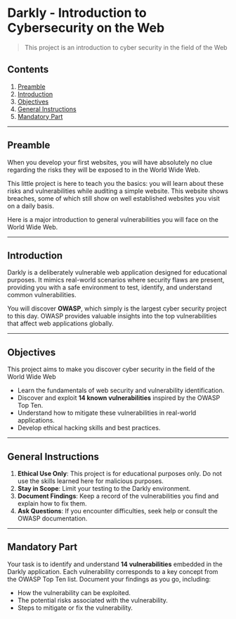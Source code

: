 # Darkly - Introduction to Cybersecurity on the Web

> This project is an introduction to cyber security in the field of the Web

## Contents

1. [Preamble](#preamble)
2. [Introduction](#introduction)
3. [Objectives](#objectives)
4. [General Instructions](#general-instructions)
5. [Mandatory Part](#mandatory-part)

---

## Preamble

When you develop your first websites, you will have absolutely no clue regarding the risks
they will be exposed to in the World Wide Web.

This little project is here to teach you the basics: you will learn about these risks
and vulnerabilities while auditing a simple website. This website shows breaches, some
of which still show on well established websites you visit on a daily basis.

Here is a major introduction to general vulnerabilities you will face on the World
Wide Web.

---

## Introduction

Darkly is a deliberately vulnerable web application designed for educational purposes.
It mimics real-world scenarios where security flaws are present, providing you with
a safe environment to test, identify, and understand common vulnerabilities.

You will discover **OWASP**, which simply is the largest cyber security project to this
day. OWASP provides valuable insights into the top vulnerabilities that affect web
applications globally.

---

## Objectives

This project aims to make you discover cyber security in the field of the World Wide Web

- Learn the fundamentals of web security and vulnerability identification.
- Discover and exploit **14 known vulnerabilities** inspired by the OWASP Top Ten.
- Understand how to mitigate these vulnerabilities in real-world applications.
- Develop ethical hacking skills and best practices.

---

## General Instructions

1. **Ethical Use Only**: This project is for educational purposes only. Do not use the
   skills learned here for malicious purposes.
2. **Stay in Scope**: Limit your testing to the Darkly environment.
3. **Document Findings**: Keep a record of the vulnerabilities you find and explain how to fix them.
4. **Ask Questions**: If you encounter difficulties, seek help or consult the OWASP documentation.

---

## Mandatory Part

Your task is to identify and understand **14 vulnerabilities** embedded in the Darkly application.
Each vulnerability corresponds to a key concept from the OWASP Top Ten list. Document your findings
as you go, including:

- How the vulnerability can be exploited.
- The potential risks associated with the vulnerability.
- Steps to mitigate or fix the vulnerability.
